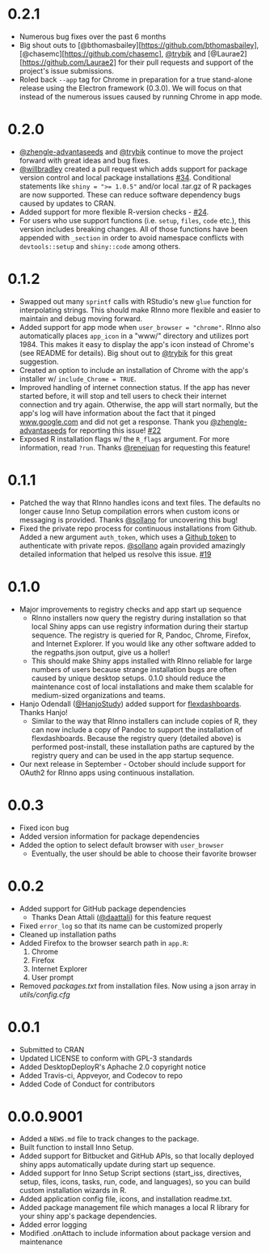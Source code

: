 # 0.2.1
* Numerous bug fixes over the past 6 months
* Big shout outs to [@bthomasbailey][https://github.com/bthomasbailey], [@chasemc][https://github.com/chasemc], [@trybik](https://github.com/trybik) and [@Laurae2][https://github.com/Laurae2] for their pull requests and support of the project's issue submissions.
* Roled back `--app` tag for Chrome in preparation for a true stand-alone release using the Electron framework (0.3.0). We will focus on that instead of the numerous issues caused by running Chrome in app mode.

# 0.2.0
* [@zhengle-advantaseeds](https://github.com/zhengle-advantaseeds) and [@trybik](https://github.com/trybik) continue to move the project forward with great ideas and bug fixes.
* [@willbradley](https://github.com/willbradley) created a pull request which adds support for package version control and local package installations [#34](https://github.com/ficonsulting/RInno/issues/34). Conditional statements like `shiny = ">= 1.0.5"` and/or local .tar.gz of R packages are now supported. These can reduce software dependency bugs caused by updates to CRAN.
* Added support for more flexible R-version checks - [#24](https://github.com/ficonsulting/RInno/issues/24).
* For users who use support functions (i.e. `setup`, `files`, `code` etc.), this version includes breaking changes. All of those functions have been appended with `_section` in order to avoid namespace conflicts with `devtools::setup` and `shiny::code` among others.

# 0.1.2
* Swapped out many `sprintf` calls with RStudio's new `glue` function for interpolating strings. This should make RInno more flexible and easier to maintain and debug moving forward.
* Added support for app mode when `user_browser = "chrome"`. RInno also automatically places `app_icon` in a "www/" directory and utilizes port 1984. This makes it easy to display the app's icon instead of Chrome's (see README for details). Big shout out to [@trybik](https://github.com/trybik) for this great suggestion.
* Created an option to include an installation of Chrome with the app's installer w/ `include_Chrome = TRUE`.
* Improved handling of internet connection status. If the app has never started before, it will stop and tell users to check their internet connection and try again. Otherwise, the app will start normally, but the app's log will have information about the fact that it pinged www.google.com and did not get a response. Thank you [@zhengle-advantaseeds](https://github.com/zhengle-advantaseeds) for reporting this issue! [#22](https://github.com/ficonsulting/RInno/issues/22)
* Exposed R installation flags w/ the `R_flags` argument. For more information, read `?run`. Thanks [@renejuan](https://github.com/renejuan) for requesting this feature!

# 0.1.1
* Patched the way that RInno handles icons and text files. The defaults no longer cause Inno Setup compilation errors when custom icons or messaging is provided. Thanks [@sollano](https://github.com/sollano) for uncovering this bug!
* Fixed the private repo process for continuous installations from Github. Added a new argument `auth_token`, which uses a [Github token](https://github.com/settings/tokens) to authenticate with private repos. [@sollano](https://github.com/sollano) again provided amazingly detailed information that helped us resolve this issue. [#19](https://github.com/ficonsulting/RInno/issues/19)

# 0.1.0
* Major improvements to registry checks and app start up sequence
    * RInno installers now query the registry during installation so that local Shiny apps can use registry information during their startup sequence. The registry is queried for R, Pandoc, Chrome, Firefox, and Internet Explorer. If you would like any other software added to the regpaths.json output, give us a holler!
    * This should make Shiny apps installed with RInno reliable for large numbers of users because strange installation bugs are often caused by unique desktop setups. 0.1.0 should reduce the maintenance cost of local installations and make them scalable for medium-sized organizations and teams.
* Hanjo Odendall ([@HanjoStudy](https://github.com/HanjoStudy)) added support for [flexdashboards](http://rmarkdown.rstudio.com/flexdashboard/). Thanks Hanjo!
    * Similar to the way that RInno installers can include copies of R, they can now include a copy of Pandoc to support the installation of flexdashboards. Because the registry query (detailed above) is performed post-install, these installation paths are captured by the registry query and can be used in the app startup sequence.
* Our next release in September - October should include support for OAuth2 for RInno apps using continuous installation.

# 0.0.3
* Fixed icon bug
* Added version information for package dependencies
* Added the option to select default browser with `user_browser`
    * Eventually, the user should be able to choose their favorite browser

# 0.0.2
* Added support for GitHub package dependencies
    * Thanks Dean Attali ([@daattali](https://github.com/daattali/)) for this feature request
* Fixed `error_log` so that its name can be customized properly
* Cleaned up installation paths
* Added Firefox to the browser search path in `app.R`:
    1. Chrome
    2. Firefox
    3. Internet Explorer
    4. User prompt
* Removed *packages.txt* from installation files. Now using a json array in *utils/config.cfg*

# 0.0.1
* Submitted to CRAN
* Updated LICENSE to conform with GPL-3 standards
* Added DesktopDeployR's Aphache 2.0 copyright notice
* Added Travis-ci, Appveyor, and Codecov to repo
* Added Code of Conduct for contributors

# 0.0.0.9001
* Added a `NEWS.md` file to track changes to the package.
* Built function to install Inno Setup.
* Added support for Bitbucket and GitHub APIs, so that locally deployed shiny apps automatically update during start up sequence.
* Added support for Inno Setup Script sections (start_iss, directives, setup, files, icons, tasks, run, code, and languages), so you can build custom installation wizards in R.
* Added application config file, icons, and installation readme.txt.
* Added package management file which manages a local R library for your shiny app's package dependencies.
* Added error logging
* Modified .onAttach to include information about package version and maintenance
